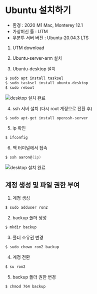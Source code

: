 

# Ubuntu 설치하기 

* 환경 : 2020 M1 Mac, Monterey 12.1
* 가상머신 툴 : UTM
* 우분투 서버 버전 : Ubuntu-20.04.3 LTS

1. UTM download

2. Ubuntu-server-arm 설치

3. Ubuntu-desktop 설치

```zsh
$ sudo apt install tasksel
$ sudo tasksel install ubuntu-desktop
$ sudo reboot
```

![desktop 설치 완료](https://user-images.githubusercontent.com/81129309/148382106-ec75b878-75b6-4362-a88f-27d984d82cf7.png)

4. ssh 서버 설치 (다시 root 계정으로 전환 후)

```zsh
$ sudo apt-get install openssh-server
```

5. ip 확인

```zsh
$ ifconfig
```

6. 맥 터미널에서 접속

```zsh
$ ssh aaron@(ip)
```

![desktop 설치 완료](https://user-images.githubusercontent.com/81129309/148382141-f2d699ba-b762-48b5-9b0a-a813003465a6.png)

## 계정 생성 및 파일 권한 부여

1. 계정 생성

``` zsh
$ sudo adduser ron2
```

2. backup 폴더 생성

``` zsh
$ mkdir backup
```

3. 폴더 소유권 변경

```zsh
$ sudo chown ron2 backup
```

4. 계정 전환

```zsh
$ su ron2
```

5. backup 폴더 권한 변경

```zsh
$ chmod 764 backup
```

